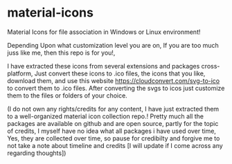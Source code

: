 # material-icons
Material Icons for file association in Windows or Linux environment! 

Depending Upon what customization level you are on, If you are too much juss like me, then this repo is for you!, 

I have extracted these icons from several extensions and packages cross-platform, Just convert these icons to .ico files, the icons that you like, download them, and use this website https://cloudconvert.com/svg-to-ico to convert them  to .ico files. After converting the svgs to icos just customize them to the files or folders of your choice.

(I do not own any rights/credits for any content, I have just extracted them to a well-organized material icon collection repo.! 
Pretty much all the packages are available on github and are open source, partly for the topic of credits, I myself have no idea what all packages i have used over time, Yes, they are collected over time, so pause for credibilty and forgive me to not take a note about timeline and credits [I will update if I come across any regarding thoughts])
